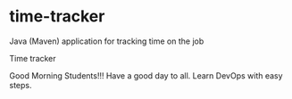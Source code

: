 # time-tracker
Java (Maven) application for tracking time on the job

Time tracker

Good Morning Students!!!
Have a good day to all.
Learn DevOps with easy steps.

